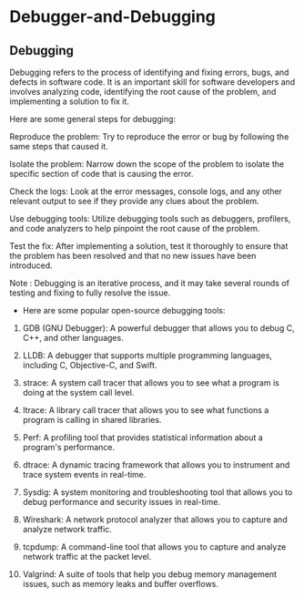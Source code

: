 # Debugger-and-Debugging

## Debugging 
Debugging refers to the process of identifying and fixing errors, bugs, and defects in software code. 
It is an important skill for software developers and involves analyzing code, 
identifying the root cause of the problem, and implementing a solution to fix it.

Here are some general steps for debugging:

Reproduce the problem: Try to reproduce the error or bug by following the same steps that caused it.

Isolate the problem: Narrow down the scope of the problem to isolate the specific section of code that is causing the error.

Check the logs: Look at the error messages, console logs, and any other relevant output to see if they provide any clues about the problem.

Use debugging tools: Utilize debugging tools such as debuggers, profilers, and code analyzers to help pinpoint the root cause of the problem.

Test the fix: After implementing a solution, test it thoroughly to ensure that the problem has been resolved and that no new issues have been introduced.

Note : Debugging is an iterative process, and it may take several rounds of testing and fixing to fully resolve the issue.



+ Here are some popular open-source debugging tools:

1. GDB (GNU Debugger): A powerful debugger that allows you to debug C, C++, and other languages.

2. LLDB: A debugger that supports multiple programming languages, including C, Objective-C, and Swift.

3. strace: A system call tracer that allows you to see what a program is doing at the system call level.

4. ltrace: A library call tracer that allows you to see what functions a program is calling in shared libraries.

5. Perf: A profiling tool that provides statistical information about a program's performance.

6. dtrace: A dynamic tracing framework that allows you to instrument and trace system events in real-time.

7. Sysdig: A system monitoring and troubleshooting tool that allows you to debug performance and security issues in real-time.

8. Wireshark: A network protocol analyzer that allows you to capture and analyze network traffic.

9. tcpdump: A command-line tool that allows you to capture and analyze network traffic at the packet level.

10. Valgrind: A suite of tools that help you debug memory management issues, such as memory leaks and buffer overflows.




